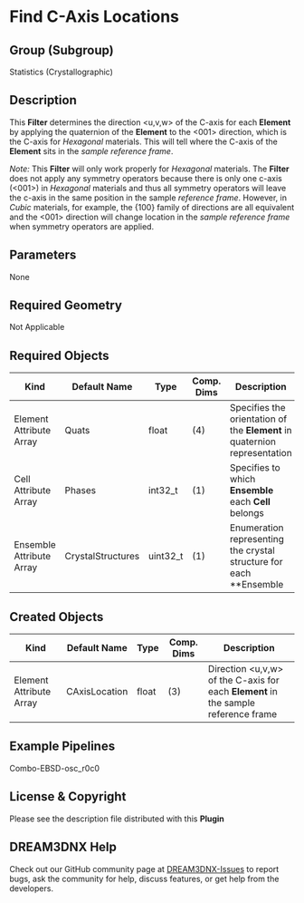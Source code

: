 # Find C-Axis Locations


## Group (Subgroup)

Statistics (Crystallographic)

## Description

This **Filter** determines the direction <u,v,w> of the C-axis for each **Element** by applying the quaternion of the **Element** to the <001> direction, which is the C-axis for *Hexagonal* materials.  This will tell where the C-axis of the **Element** sits in the *sample reference frame*.

*Note:* This **Filter** will only work properly for *Hexagonal* materials.  The **Filter** does not apply any symmetry operators because there is only one c-axis (<001>) in *Hexagonal* materials and thus all symmetry operators will leave the c-axis in the same position in the sample *reference frame*.  However, in *Cubic* materials, for example, the {100} family of directions are all equivalent and the <001> direction will change location in the *sample reference frame* when symmetry operators are applied. 

## Parameters

None

## Required Geometry

Not Applicable

## Required Objects

| Kind                      | Default Name | Type     | Comp. Dims | Description                                 |
|---------------------------|--------------|----------|------------|---------------------------------------------|
| Element Attribute Array | Quats | float | (4) | Specifies the orientation of the **Element** in quaternion representation |
| Cell Attribute Array | Phases | int32_t | (1) | Specifies to which **Ensemble** each **Cell** belongs |
| Ensemble Attribute Array | CrystalStructures | uint32_t | (1) | Enumeration representing the crystal structure for each **Ensemble |

## Created Objects

| Kind                      | Default Name | Type     | Comp. Dims | Description                                 |
|---------------------------|--------------|----------|------------|---------------------------------------------|
| Element Attribute Array | CAxisLocation | float | (3) | Direction <u,v,w> of the C-axis for each **Element** in the sample reference frame |


## Example Pipelines

Combo-EBSD-osc_r0c0

## License & Copyright

Please see the description file distributed with this **Plugin**

## DREAM3DNX Help

Check out our GitHub community page at [DREAM3DNX-Issues](https://github.com/BlueQuartzSoftware/DREAM3DNX-Issues) to report bugs, ask the community for help, discuss features, or get help from the developers.


